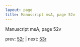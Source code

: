 ```yaml
---
layout: page
title: Manuscript msA, page 52v
---
```


Manuscript msA, page 52v

prev:  [52r](../52r) | next:  [53r](../53r)